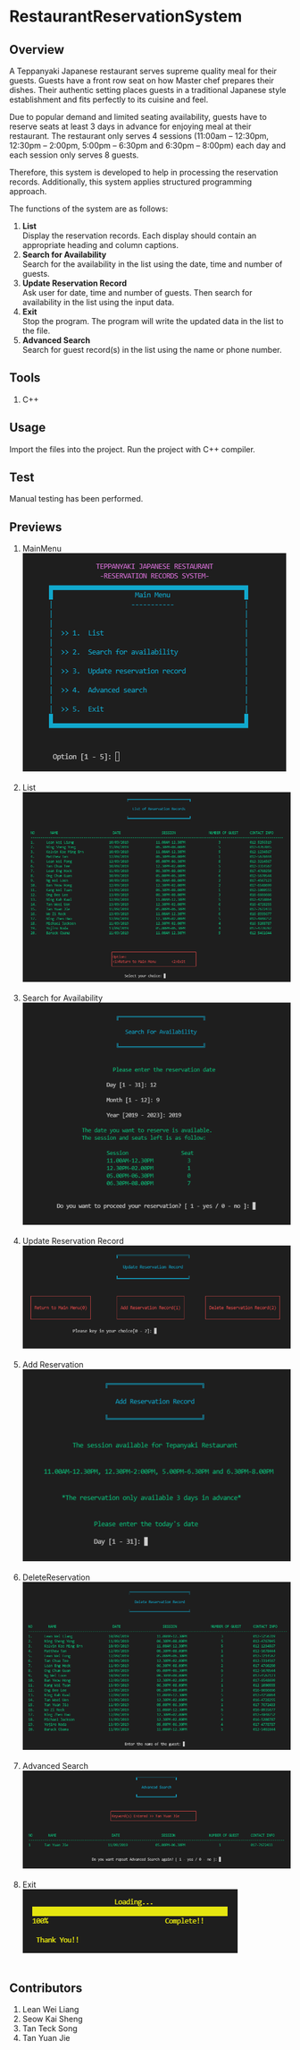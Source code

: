# RestaurantReservationSystem

## Overview
<p>A Teppanyaki Japanese restaurant serves supreme quality meal for their guests. Guests have a front row seat on how Master chef prepares their dishes. Their authentic setting places guests in a traditional Japanese style establishment and fits perfectly to its cuisine and feel.</p>
<p>Due to popular demand and limited seating availability, guests have to reserve seats at least 3 days in advance for enjoying meal at their restaurant. The restaurant only serves 4 sessions (11:00am – 12:30pm, 12:30pm – 2:00pm, 5:00pm – 6:30pm and 6:30pm – 8:00pm) each day and each session only serves 8 guests.</p>
<p>Therefore, this system is developed to help in processing the reservation records. Additionally, this system applies structured programming approach.</p>
<p>The functions of the system are as follows:</p>

1. **List** <br> Display the reservation records. Each display should contain an appropriate heading and column captions.
2. **Search for Availability** <br> Search for the availability in the list using the date, time and number of guests.
3. **Update Reservation Record** <br> Ask user for date, time and number of guests. Then search for availability in the list using the input data.
4. **Exit** <br> Stop the program. The program will write the updated data in the list to the file.
5. **Advanced Search** <br> Search for guest record(s) in the list using the name or phone number.

## Tools
1. C++

## Usage
Import the files into the project.
Run the project with C++ compiler.

## Test
Manual testing has been performed.

## Previews
1. MainMenu <br> <img src="previews/MainMenu.png"><br><br>
2. List <br> <img src="previews/List.png"><br><br>
3. Search for Availability <br> <img src="previews/SearchForAvailability.png"><br><br>
4. Update Reservation Record <br> <img src="previews/UpdateReservation.png"><br><br>
5. Add Reservation <br> <img src="previews/AddReservation.png"><br><br>
6. DeleteReservation <br> <img src="previews/DeleteReservation.png"><br><br>
7. Advanced Search <br> <img src="previews/AdvancedSearch.png"><br><br>
8. Exit <br> <img src="previews/Exit.png"><br><br>

## Contributors
1. Lean Wei Liang
2. Seow Kai Sheng
3. Tan Teck Song
4. Tan Yuan Jie

